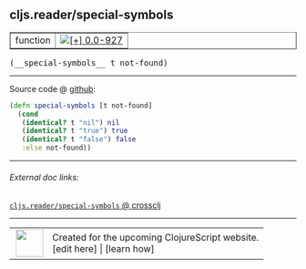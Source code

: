 ## cljs.reader/special-symbols



 <table border="1">
<tr>
<td>function</td>
<td><a href="https://github.com/cljsinfo/cljs-api-docs/tree/0.0-927"><img valign="middle" alt="[+] 0.0-927" title="Added in 0.0-927" src="https://img.shields.io/badge/+-0.0--927-lightgrey.svg"></a> </td>
</tr>
</table>


 <samp>
(__special-symbols__ t not-found)<br>
</samp>

---







Source code @ [github](https://github.com/clojure/clojurescript/blob/r2301/src/cljs/cljs/reader.cljs#L318-L323):

```clj
(defn special-symbols [t not-found]
  (cond
   (identical? t "nil") nil
   (identical? t "true") true
   (identical? t "false") false
   :else not-found))
```

<!--
Repo - tag - source tree - lines:

 <pre>
clojurescript @ r2301
└── src
    └── cljs
        └── cljs
            └── <ins>[reader.cljs:318-323](https://github.com/clojure/clojurescript/blob/r2301/src/cljs/cljs/reader.cljs#L318-L323)</ins>
</pre>

-->

---



###### External doc links:

[`cljs.reader/special-symbols` @ crossclj](http://crossclj.info/fun/cljs.reader.cljs/special-symbols.html)<br>

---

 <table>
<tr><td>
<img valign="middle" align="right" width="48px" src="http://i.imgur.com/Hi20huC.png">
</td><td>
Created for the upcoming ClojureScript website.<br>
[edit here] | [learn how]
</td></tr></table>

[edit here]:https://github.com/cljsinfo/cljs-api-docs/blob/master/cljsdoc/cljs.reader/special-symbols.cljsdoc
[learn how]:https://github.com/cljsinfo/cljs-api-docs/wiki/cljsdoc-files

<!--

This information was too distracting to show to readers, but I'll leave it
commented here since it is helpful to:

- pretty-print the data used to generate this document
- and show how to retrieve that data



The API data for this symbol:

```clj
{:ns "cljs.reader",
 :name "special-symbols",
 :type "function",
 :signature ["[t not-found]"],
 :source {:code "(defn special-symbols [t not-found]\n  (cond\n   (identical? t \"nil\") nil\n   (identical? t \"true\") true\n   (identical? t \"false\") false\n   :else not-found))",
          :title "Source code",
          :repo "clojurescript",
          :tag "r2301",
          :filename "src/cljs/cljs/reader.cljs",
          :lines [318 323]},
 :full-name "cljs.reader/special-symbols",
 :full-name-encode "cljs.reader/special-symbols",
 :history [["+" "0.0-927"]]}

```

Retrieve the API data for this symbol:

```clj
;; from Clojure REPL
(require '[clojure.edn :as edn])
(-> (slurp "https://raw.githubusercontent.com/cljsinfo/cljs-api-docs/catalog/cljs-api.edn")
    (edn/read-string)
    (get-in [:symbols "cljs.reader/special-symbols"]))
```

-->
